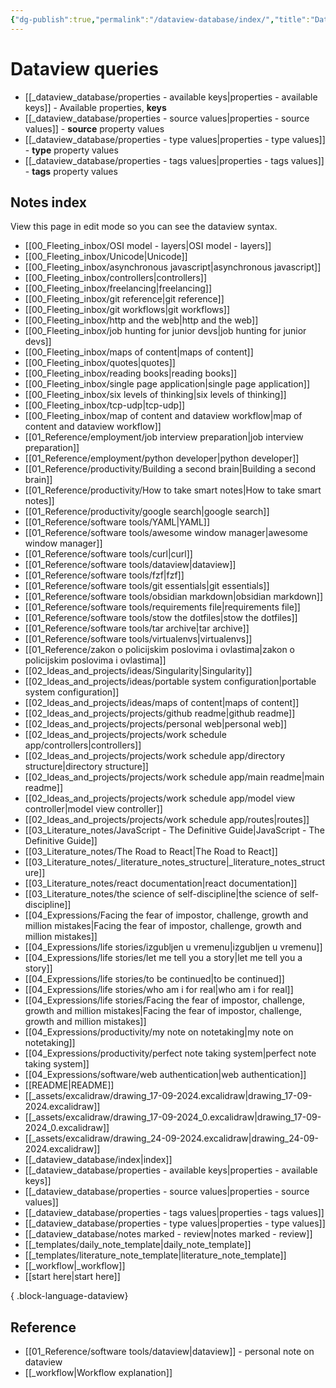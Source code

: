 ```yaml
---
{"dg-publish":true,"permalink":"/dataview-database/index/","title":"Dataview queries","tags":["dataview","index"]}
---
```



# Dataview queries

- [[_dataview_database/properties - available keys\|properties - available keys]] - Available properties, **keys**
- [[_dataview_database/properties - source values\|properties - source values]] - **source** property values
- [[_dataview_database/properties - type values\|properties - type values]] - **type** property values
- [[_dataview_database/properties - tags values\|properties - tags values]] - **tags** property values

## Notes index

View this page in edit mode so you can see the dataview syntax.

- [[00_Fleeting_inbox/OSI model - layers\|OSI model - layers]]
- [[00_Fleeting_inbox/Unicode\|Unicode]]
- [[00_Fleeting_inbox/asynchronous javascript\|asynchronous javascript]]
- [[00_Fleeting_inbox/controllers\|controllers]]
- [[00_Fleeting_inbox/freelancing\|freelancing]]
- [[00_Fleeting_inbox/git reference\|git reference]]
- [[00_Fleeting_inbox/git workflows\|git workflows]]
- [[00_Fleeting_inbox/http and the web\|http and the web]]
- [[00_Fleeting_inbox/job hunting for junior devs\|job hunting for junior devs]]
- [[00_Fleeting_inbox/maps of content\|maps of content]]
- [[00_Fleeting_inbox/quotes\|quotes]]
- [[00_Fleeting_inbox/reading books\|reading books]]
- [[00_Fleeting_inbox/single page application\|single page application]]
- [[00_Fleeting_inbox/six levels of thinking\|six levels of thinking]]
- [[00_Fleeting_inbox/tcp-udp\|tcp-udp]]
- [[00_Fleeting_inbox/map of content and dataview workflow\|map of content and dataview workflow]]
- [[01_Reference/employment/job interview preparation\|job interview preparation]]
- [[01_Reference/employment/python developer\|python developer]]
- [[01_Reference/productivity/Building a second brain\|Building a second brain]]
- [[01_Reference/productivity/How to take smart notes\|How to take smart notes]]
- [[01_Reference/productivity/google search\|google search]]
- [[01_Reference/software tools/YAML\|YAML]]
- [[01_Reference/software tools/awesome window manager\|awesome window manager]]
- [[01_Reference/software tools/curl\|curl]]
- [[01_Reference/software tools/dataview\|dataview]]
- [[01_Reference/software tools/fzf\|fzf]]
- [[01_Reference/software tools/git essentials\|git essentials]]
- [[01_Reference/software tools/obsidian markdown\|obsidian markdown]]
- [[01_Reference/software tools/requirements file\|requirements file]]
- [[01_Reference/software tools/stow the dotfiles\|stow the dotfiles]]
- [[01_Reference/software tools/tar archive\|tar archive]]
- [[01_Reference/software tools/virtualenvs\|virtualenvs]]
- [[01_Reference/zakon o policijskim poslovima i ovlastima\|zakon o policijskim poslovima i ovlastima]]
- [[02_Ideas_and_projects/ideas/Singularity\|Singularity]]
- [[02_Ideas_and_projects/ideas/portable system configuration\|portable system configuration]]
- [[02_Ideas_and_projects/ideas/maps of content\|maps of content]]
- [[02_Ideas_and_projects/projects/github readme\|github readme]]
- [[02_Ideas_and_projects/projects/personal web\|personal web]]
- [[02_Ideas_and_projects/projects/work schedule app/controllers\|controllers]]
- [[02_Ideas_and_projects/projects/work schedule app/directory structure\|directory structure]]
- [[02_Ideas_and_projects/projects/work schedule app/main readme\|main readme]]
- [[02_Ideas_and_projects/projects/work schedule app/model view controller\|model view controller]]
- [[02_Ideas_and_projects/projects/work schedule app/routes\|routes]]
- [[03_Literature_notes/JavaScript - The Definitive Guide\|JavaScript - The Definitive Guide]]
- [[03_Literature_notes/The Road to React\|The Road to React]]
- [[03_Literature_notes/_literature_notes_structure\|_literature_notes_structure]]
- [[03_Literature_notes/react documentation\|react documentation]]
- [[03_Literature_notes/the science of self-discipline\|the science of self-discipline]]
- [[04_Expressions/Facing the fear of impostor, challenge, growth and million mistakes\|Facing the fear of impostor, challenge, growth and million mistakes]]
- [[04_Expressions/life stories/izgubljen u vremenu\|izgubljen u vremenu]]
- [[04_Expressions/life stories/let me tell you a story\|let me tell you a story]]
- [[04_Expressions/life stories/to be continued\|to be continued]]
- [[04_Expressions/life stories/who am i for real\|who am i for real]]
- [[04_Expressions/life stories/Facing the fear of impostor, challenge, growth and million mistakes\|Facing the fear of impostor, challenge, growth and million mistakes]]
- [[04_Expressions/productivity/my note on notetaking\|my note on notetaking]]
- [[04_Expressions/productivity/perfect note taking system\|perfect note taking system]]
- [[04_Expressions/software/web authentication\|web authentication]]
- [[README\|README]]
- [[_assets/excalidraw/drawing_17-09-2024.excalidraw\|drawing_17-09-2024.excalidraw]]
- [[_assets/excalidraw/drawing_17-09-2024_0.excalidraw\|drawing_17-09-2024_0.excalidraw]]
- [[_assets/excalidraw/drawing_24-09-2024.excalidraw\|drawing_24-09-2024.excalidraw]]
- [[_dataview_database/index\|index]]
- [[_dataview_database/properties - available keys\|properties - available keys]]
- [[_dataview_database/properties - source values\|properties - source values]]
- [[_dataview_database/properties - tags values\|properties - tags values]]
- [[_dataview_database/properties - type values\|properties - type values]]
- [[_dataview_database/notes marked - review\|notes marked - review]]
- [[_templates/daily_note_template\|daily_note_template]]
- [[_templates/literature_note_template\|literature_note_template]]
- [[_workflow\|_workflow]]
- [[start here\|start here]]

{ .block-language-dataview}

## Reference

- [[01_Reference/software tools/dataview\|dataview]] - personal note on dataview
- [[_workflow\|Workflow explanation]]
